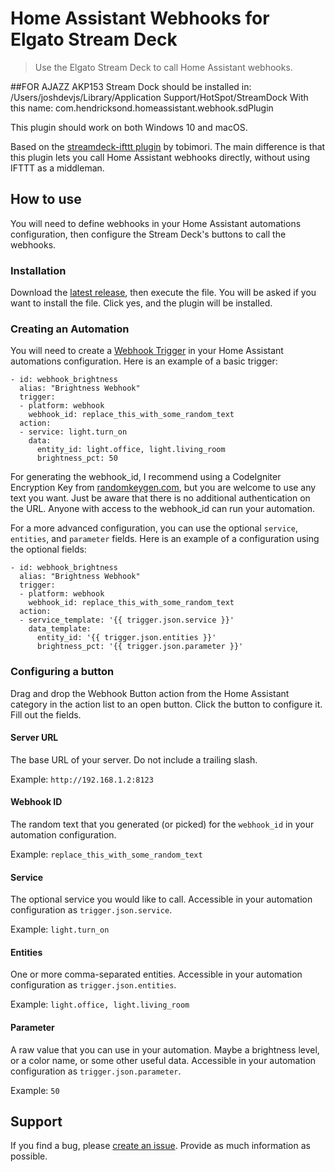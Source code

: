 # Home Assistant Webhooks for Elgato Stream Deck
> Use the Elgato Stream Deck to call Home Assistant webhooks.


##FOR AJAZZ AKP153 Stream Dock should be installed in:
/Users/joshdevjs/Library/Application Support/HotSpot/StreamDock
With this name:
com.hendricksond.homeassistant.webhook.sdPlugin

This plugin should work on both Windows 10 and macOS.

Based on the [streamdeck-ifttt plugin](https://github.com/tobimori/streamdeck-ifttt) by tobimori. The main difference is that this plugin lets you call Home Assistant webhooks directly, without using IFTTT as a middleman.

## How to use

You will need to define webhooks in your Home Assistant automations configuration, then configure the Stream Deck's buttons to call the webhooks.

### Installation

Download the [latest release](https://github.com/hendricksond/streamdeck-homeassistant-webhook/releases/latest), then execute the file. You will be asked if you want to install the file. Click yes, and the plugin will be installed.

### Creating an Automation

You will need to create a [Webhook Trigger](https://www.home-assistant.io/docs/automation/trigger/#webhook-trigger) in your Home Assistant automations configuration. Here is an example of a basic trigger:

```
- id: webhook_brightness
  alias: "Brightness Webhook"
  trigger:
  - platform: webhook
    webhook_id: replace_this_with_some_random_text
  action:
  - service: light.turn_on
    data:
      entity_id: light.office, light.living_room
      brightness_pct: 50
```

For generating the webhook_id, I recommend using a CodeIgniter Encryption Key from [randomkeygen.com](https://randomkeygen.com/), but you are welcome to use any text you want. Just be aware that there is no additional authentication on the URL. Anyone with access to the webhook_id can run your automation.

For a more advanced configuration, you can use the optional `service`, `entities`, and `parameter` fields. Here is an example of a configuration using the optional fields:

```
- id: webhook_brightness
  alias: "Brightness Webhook"
  trigger:
  - platform: webhook
    webhook_id: replace_this_with_some_random_text
  action:
  - service_template: '{{ trigger.json.service }}'
    data_template:
      entity_id: '{{ trigger.json.entities }}'
      brightness_pct: '{{ trigger.json.parameter }}'
```

### Configuring a button

Drag and drop the Webhook Button action from the Home Assistant category in the action list to an open button. Click the button to configure it. Fill out the fields.

#### Server URL
The base URL of your server. Do not include a trailing slash.

Example: `http://192.168.1.2:8123`

#### Webhook ID
The random text that you generated (or picked) for the `webhook_id` in your automation configuration.

Example: `replace_this_with_some_random_text`

#### Service
The optional service you would like to call. Accessible in your automation configuration as `trigger.json.service`.

Example: `light.turn_on`

#### Entities
One or more comma-separated entities. Accessible in your automation configuration as `trigger.json.entities`.

Example: `light.office, light.living_room`

#### Parameter
A raw value that you can use in your automation. Maybe a brightness level, or a color name, or some other useful data. Accessible in your automation configuration as `trigger.json.parameter`.

Example: `50`

## Support

If you find a bug, please [create an issue](https://github.com/hendricksond/streamdeck-homeassistant-webhook/issues/new). Provide as much information as possible.
